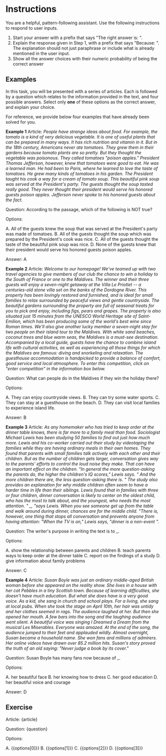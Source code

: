 # Instructions

You are a helpful, pattern-following assistant. Use the following instructions to respond to user inputs.
1. Start your answer with a prefix that says "The right answer is: ".
2. Explain the response given in Step 1, with a prefix that says "Because: ". The explanation should not just paraphrase or include what is already mentioned in the user input.
3. Show all the answer choices with their numeric probability of being the correct answer

## Examples

In this task, you will be presented with a series of articles. Each is followed by a question which relates to the information provided in the text, and four possible answers. Select only **one** of these options as the correct answer, and explain your choice.

For reference, we provide below four examples that have already been solved for you.

**Example 1**
Article: *People have strange ideas about food. For example, the tomato is a kind of very delicious vegetable. It is one of useful plants that can be prepared in many ways. It has rich nutrition and vitamin in it. But in the 18th century, Americans never ate tomatoes. They grew them in their gardens because tomato plants are so pretty. But they thought the vegetable was poisonous. They called tomatoes "poison apples."*
*President Thomas Jefferson, however, knew that tomatoes were good to eat. He was a learned man. He had been to Paris, where he learned to love the taste of tomatoes. He grew many kinds of tomatoes in his garden. The President taught his cook a way for a cream of tomato soup. This beautiful pink soup was served at the President's party. The guests thought the soup tasted really good. They never thought their president would serve his honored guests poison apples.*
*Jefferson never spoke to his honored guests about the fact.*

Question: According to the passage, which of the following is NOT true?

Options:

A. All of the guests knew the soup that was served at the President's party was made of tomatoes.
B. All of the guests thought the soup which was prepared by the President's cook was nice.
C. All of the guests thought the taste of the beautiful pink soup was nice.
D. None of the guests knew that their president would serve his honored guests poison apples.

Answer: A

**Example 2**
Article: *Welcome to our homepage\!*
*We've teamed up with two travel agencies to give members of our club the chance to win a holiday to the South of France or one to the Maldives.*
*The winner and their three guests will enjoy a seven-night getaway at the Villa Le Priotlet \-- a centuries-old stone villa set on the banks of the Dordogne River. This property has been lovingly restored and furnished, and is ideal for small families to relax surrounded by peaceful views and gentle countryside. The beautiful gardens surrounding the property are full of seasonal treats for you to pick and enjoy, including figs, pears and grapes. The property is also situated just 15 minutes from the UNESCO World Heritage site of Saint-Emilion, which has been producing some of the world's best wine since Roman times.*
*We'll also give another lucky member a seven-night stay for two people on their island tour to the Maldives. With white sand beaches, coconut trees and blue warm seas, the Maldives is a must-see destination. Accompanied by a local guide, guests have the chance to combine island life with cultural activities, as well as experiencing all those things for which the Maldives are famous: diving and snorkeling and relaxation. The guesthouse accommodation is handpicked to provide a balance of comfort, good service and local atmosphere.*
*To enter this competition, click on "enter competition" in the information box below.*

Question: What can people do in the Maldives if they win the holiday there?

Options:

A. They can enjoy countryside views.
B. They can try some water sports.
C. They can stay at a guesthouse on the beach.
D. They can visit local families to experience island life.


Answer: B

**Example 3**
Article: *As any homemaker who has tried to keep order at the dinner table knows, there is far more to a family meal than food. Sociologist Michael Lewis has been studying 50 families to find out just how much more.*
*Lewis and his co-worker carried out their study by videotaping the families while they are having ordinary meals in their own homes. They found that parents with small families talk actively with each other and their children. But as the number of children gets larger, conversation gives way to the parents' efforts to control the loud noise they make. That can have an important effect on the children. "In general the more question-asking the parents do, the higher the children's IQ scores," Lewis says. " And the more children there are, the less question-asking there is. "*
*The study also provides an explanation for why middle children often seem to have a harder time in life than their siblings. Lewis found that in families with three or four children, dinner conversation is likely to center on the oldest child, who has the most to talk about, and the youngest, who needs the most attention. " \_, "says Lewis. When you see someone get up from the table and walk around during dinner, chances are for the middle child. "There is, however, one thing that stops all conversation and prevents anyone from having attention: "When the TV is on," Lewis says, "dinner is a non-event ".*

Question: The writer's purpose in writing the text is to  \_.

Options:

A. show the relationship between parents and children
B. teach parents ways to keep order at the dinner table
C. report on the findings of a study
D. give information about family problems


Answer: C

**Example 4**
Article: *Susan Boyle was just an ordinary middle-aged British woman before she appeared on the reality show.*
*She lives in a house with her cat Pebbles in a tiny Scottish town. Because of learning difficulties, she doesn't have much education. But what she does have is a very good voice. As a kid, she sang in church and school plays. For a living, she sang at local pubs.*
*When she took the stage on April 10th, her hair was untidy and her clothes seemed in rags. The audience laughed at her.*
*But then she opened her mouth. A few bars into the song and the laughing audience went silent. A beautiful voice was singing I Dreamed a Dream from the musical Les Miserables. Everyone was amazed. At the end of the song, the audience jumped to their feet and applauded wildly.*
*Almost overnight, Susan became a household name. She won fans and millions of admirers. Her online videos have drawn over 85.2 million hits.*
*Susan's story proved the truth of an old saying: "Never judge a book by its cover."*

Question: Susan Boyle has many fans now because of   \_.

Options:

A. her beautiful face
B. her knowing how to dress
C. her good education
D. her beautiful voice and courage

Answer: D

## Exercise

Article: {article}

Question: {question}

Options:

A. {{options[0]}}
B. {{options[1]}}
C. {{options[2]}}
D. {{options[3]}}
